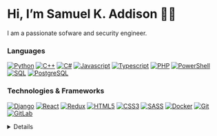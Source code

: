 <h1> Hi, I’m Samuel K. Addison 👋🏿 </h1>

<p> I am a passionate sofware and security engineer. 

### Languages

[![Python](https://img.shields.io/badge/python-black?style=for-the-badge&logo=python)](https://github.com/SamAddy)
[![C++](https://img.shields.io/badge/c++-black?style=for-the-badge&logo=c++)](https://github.com/SamAddy)
[![C#](https://img.shields.io/badge/csharp-black?style=for-the-badge&logo=csharp)](https://github.com/SamAddy)
[![Javascript](https://img.shields.io/badge/javascript-black?style=for-the-badge&logo=javascript)](https://github.com/SamAddy)
[![Typescript](https://img.shields.io/badge/typescript-black?style=for-the-badge&logo=typescript)](https://github.com/SamAddy)
[![PHP](https://img.shields.io/badge/php-black?style=for-the-badge&logo=php)](https://github.com/SamAddy)
[![PowerShell](https://img.shields.io/badge/powershell-black?style=for-the-badge&logo=powershell)](https://github.com/SamAddy)
[![SQL](https://img.shields.io/badge/sql-black?style=for-the-badge&logo=mysql)](https://github.com/SamAddy)
[![PostgreSQL](https://img.shields.io/badge/postgresql-black?style=for-the-badge&logo=postgresql)](https://github.com/SamAddy)

### Technologies & Frameworks

[![Django](https://img.shields.io/badge/django-black?style=for-the-badge&logo=django)](https://github.com/SamAddy)
[![React](https://img.shields.io/badge/react-black?style=for-the-badge&logo=react)](https://github.com/SamAddy)
[![Redux](https://img.shields.io/badge/redux-black?style=for-the-badge&logo=redux)](https://github.com/SamAddy)
[![HTML5](https://img.shields.io/badge/html5-black?style=for-the-badge&logo=html5)](https://github.com/SamAddy)
[![CSS3](https://img.shields.io/badge/css3-black?style=for-the-badge&logo=css3)](https://github.com/SamAddy)
[![SASS](https://img.shields.io/badge/sass-black?style=for-the-badge&logo=sass)](https://github.com/SamAddy)
[![Docker](https://img.shields.io/badge/docker-black?style=for-the-badge&logo=docker)](https://github.com/SamAddy)
[![Git](https://img.shields.io/badge/git-black?style=for-the-badge&logo=git)](https://github.com/SamAddy)
[![GitLab](https://img.shields.io/badge/gitlab-black?style=for-the-badge&logo=gitlab)](https://github.com/SamAddy)

<details>
<p align="center">
    <a href="https://github.com/SamAddy">
        <img src="https://github-profile-summary-cards.vercel.app/api/cards/profile-details?username=samaddy&theme=transparent" />
    </a>
    <a href="https://github.com/SamAddy">
        <img src="https://github-readme-streak-stats.herokuapp.com/?user=samaddy&hide_border=true&card_width=338&theme=transparent" />
    </a>
    <a href="https://github.com/SamAddy">
        <img src="https://github-profile-summary-cards.vercel.app/api/cards/stats?username=samaddy&theme=transparent" />
    </a>
    <a href="https://github.com/SamAddy">
        <img src="https://github-readme-stats.vercel.app/api/top-langs/?username=samaddy&hide_progress=true" />
    </a>
</p>
</details>
<!--
- 👀 I’m interested in 
- 🌱 I’m currently learning
- 💞️ I’m looking to collaborate on ...
- 📫 How to reach me ...
-->
<!---
SamAddy/SamAddy is a ✨ special ✨ repository because its `README.md` (this file) appears on your GitHub profile.
You can click the Preview link to take a look at your changes.
--->
